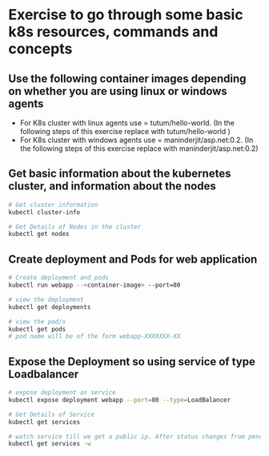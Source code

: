 # Exercise to go through some basic k8s resources, commands and concepts

## Use the following container images depending on whether you are using linux or windows agents
* For K8s cluster with linux agents use <container-image> = tutum/hello-world. (In the following steps of this exercise replace <container-image> with tutum/hello-world )
* For K8s cluster with windows agents use <container-image> = maninderjit/asp.net:0.2. (In the following steps of this exercise replace <container-image> with maninderjit/asp.net:0.2)

## Get basic information about the kubernetes cluster, and information about the nodes
```sh
# Get cluster information
kubectl cluster-info

# Get Details of Nodes in the cluster
kubectl get nodes
```

## Create deployment and Pods for web application 
```sh
# Create deployment and pods
kubectl run webapp --<container-image> --port=80

# view the deployment
kubectl get deployments

# view the pod/s
kubectl get pods
# pod name will be of the form webapp-XXXXXXX-XX

```

## Expose the Deployment so using service of type Loadbalancer
```sh
# expose deployment as service
kubectl expose deployment webapp --port=80 --type=LoadBalancer

# Get Details of Service
kubectl get services

# watch service till we get a public ip. After status changes from pending and you a public ip for the service, hit that public ip from the browser
kubectl get services -w
```


